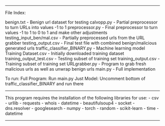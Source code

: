 ------------------------------------------------------------------------------

File Index:

benign.txt -                    Benign url dataset for testing
calvopp.py -                    Partial preprocessor to turn URLs into values -1 to 1
preprocessor.py -               Final preprocessor to turn values -1 to 1 to 0 to 1 and make other adjustments
testing_input_ben/mal.csv -     Partially preprocessed urls from the URL grabber
testing_output.csv -            Final test file with combined benign/malicious generated urls
traffic_classifier_BINARY.py -  Machine learning model
Training Dataset.csv -          Initially downloaded training dataset
training_output_test.csv -      Testing subset of training set
training_output.csv -           Training subset of training set
URLgrabber.py -                 Program to grab fresh malicious urls as well as unwrap benign urls
main.py -                       Full implementation

To run:
    Full Program: Run main.py
    Just Model: Uncomment bottom of traffic_classifier_BINARY and run there

------------------------------------------------------------------------------

This program requires the installation of the following libraries for use:
    - csv
    - urllib
    - requests
    - whois
    - datetime
    - beautifulsoup4
    - socket
    - dns.resolver
    - googlesearch
    - numpy
    - torch
    - random
    - scikit-learn
    - time
    - datetime

------------------------------------------------------------------------------

